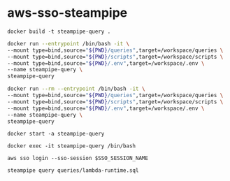 # aws-sso-steampipe

`docker build -t steampipe-query .`

```bash
docker run --entrypoint /bin/bash -it \
--mount type=bind,source="${PWD}/queries",target=/workspace/queries \
--mount type=bind,source="${PWD}/scripts",target=/workspace/scripts \
--mount type=bind,source="${PWD}/.env",target=/workspace/.env \
--name steampipe-query \
steampipe-query 
```

```bash TMP
docker run --rm --entrypoint /bin/bash -it \
--mount type=bind,source="${PWD}/queries",target=/workspace/queries \
--mount type=bind,source="${PWD}/scripts",target=/workspace/scripts \
--mount type=bind,source="${PWD}/.env",target=/workspace/.env \
--name steampipe-query \
steampipe-query 
```

`docker start -a steampipe-query`

`docker exec -it steampipe-query /bin/bash`

`aws sso login --sso-session $SSO_SESSION_NAME`

`steampipe query queries/lambda-runtime.sql`
